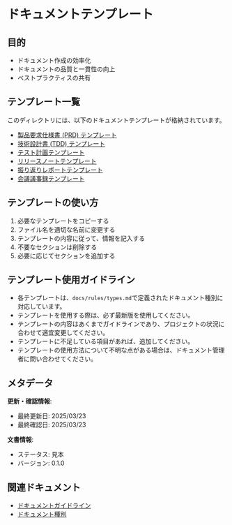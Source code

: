 # ドキュメントテンプレート

## 目的

- ドキュメント作成の効率化
- ドキュメントの品質と一貫性の向上
- ベストプラクティスの共有

## テンプレート一覧

このディレクトリには、以下のドキュメントテンプレートが格納されています。

- [製品要求仕様書 (PRD) テンプレート](./documents/prd-template.md)
- [技術設計書 (TDD) テンプレート](./documents/tdd-template.md)
- [テスト計画テンプレート](./documents/test-plan-template.md)
- [リリースノートテンプレート](./documents/release-note-template.md)
- [振り返りレポートテンプレート](./documents/retrospective-template.md)
- [会議議事録テンプレート](./documents/meeting-minutes-template.md)

## テンプレートの使い方

1.  必要なテンプレートをコピーする
2.  ファイル名を適切な名前に変更する
3.  テンプレートの内容に従って、情報を記入する
4.  不要なセクションは削除する
5.  必要に応じてセクションを追加する

## テンプレート使用ガイドライン

- 各テンプレートは、`docs/rules/types.md`で定義されたドキュメント種別に対応しています。
- テンプレートを使用する際は、必ず最新版を使用してください。
- テンプレートの内容はあくまでガイドラインであり、プロジェクトの状況に合わせて適宜変更してください。
- テンプレートに不足している項目があれば、追加してください。
- テンプレートの使用方法について不明な点がある場合は、ドキュメント管理者に問い合わせてください。

## メタデータ

**更新・確認情報**:
- 最終更新日: 2025/03/23
- 最終確認日: 2025/03/23

**文書情報**:
- ステータス: 見本
- バージョン: 0.1.0

## 関連ドキュメント

- [ドキュメントガイドライン](../../README.md)
- [ドキュメント種別](../rules/types.md)
